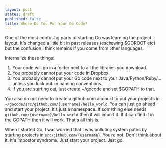 ```yaml
---
layout: post
status: draft
published: false
title: Where Do You Put Your Go Code?
---
```

One of the most confusing parts of starting Go was learning the project
layout.  It's changed a little bit in past releases (eschewing $GOROOT
etc) but the confusion I think remains if you come from other languages.

Internalize these things:

1. Your code will go in a folder next to all the libraries you
download.
1. You probably cannot put your code in Dropbox.
1. You probably cannot put your Go code next to your Java/Python/Ruby/... unless you luck out on naming conventions.
1. If you are starting out, just create ~/gocode and set $GOPATH to that.

You also do not need to create a github.com account to put your projects
in `~/gocode/src/github.com/{username}/hello_world`.  You can just go
ahead and start your project.  It's just a namespace.  If something else
needs `github.com/{username}/hello_world` then it will import it.  If it
can find it in the GOPATH then it will work.  That's all this is.

When I started Go, I was worried that I was polluting system paths by
starting projects in `src/github.com/{username}`.  You're not.  Don't
think about it.  It's impostor syndrome.  Just start your project.  Just go.
